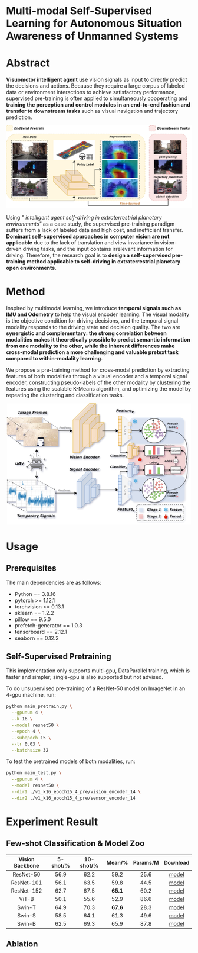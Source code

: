 <!--
 * @Author: WHURS-THC
 * @Date: 2023-07-21 15:49:54
 * @LastEditTime: 2023-07-24 16:38:44
 * @Description: 
-->

# Multi-modal Self-Supervised Learning for Autonomous Situation Awareness of Unmanned Systems

# Abstract

**Visuomotor intelligent agent** use vision signals as input to directly predict the decisions and actions. Because they require a large corpus of labeled data or environment interactions to achieve satisfactory performance, supervised pre-training is often applied to simultaneously cooperating and **training the perception and control modules in an end-to-end fashion and transfer to downstream tasks** such as visual navigation and trajectory prediction.

<div align="center">
  <img src="figs\intro.drawio.png" width="600"> 
</div>

Using *" intelligent agent self-driving in extraterrestrial planetary environments"* as a case study, the supervised pre-training paradigm suffers from a lack of labeled data and high cost, and inefficient transfer. **Dominant self-supervised approaches in computer vision are not applicable** due to the lack of translation and view invariance in vision-driven driving tasks, and the input contains irrelevant information for driving. Therefore, the research goal is to **design a self-supervised pre-training method applicable to self-driving in extraterrestrial planetary open environments**.



# Method
Inspired by multimodal learning, we introduce **temporal signals such as IMU and Odometry** to help the visual encoder learning. The visual modality is the objective condition for driving decisions, and the temporal signal modality responds to the driving state and decision quality. The two are **synergistic and complementary: the strong correlation between modalities makes it theoretically possible to predict semantic information from one modality to the other, while the inherent differences make cross-modal prediction a more challenging and valuable pretext task compared to within-modality learning**.

 We propose a pre-training method for cross-modal prediction by extracting features of both modalities through a visual encoder and a temporal signal encoder, constructing pseudo-labels of the other modality by clustering the features using the scalable K-Means algorithm, and optimizing the model by repeating the clustering and classification tasks.
<div align="center">
  <img src="figs\arch.drawio.png" width="500"> 
</div>
<!-- ![arch](figs\arch.drawio.png "arch") -->

# Usage

## Prerequisites

The main dependencies are as follows:

- Python == 3.8.16 
- pytorch >= 1.12.1
- torchvision >= 0.13.1
- sklearn == 1.2.2
- pillow == 9.5.0
- prefetch-generator == 1.0.3
- tensorboard == 2.12.1
- seaborn == 0.12.2

## Self-Supervised Pretraining

This implementation only supports multi-gpu, DataParallel training, which is faster and simpler; single-gpu is also supported but not advised.

To do unsupervised pre-training of a ResNet-50 model on ImageNet in an 4-gpu machine, run:

```bash  
python main_pretrain.py \
  --gpunum 4 \
  --k 16 \
  --model resnet50 \
  --epoch 4 \
  --subepoch 15 \
  --lr 0.03 \
  --batchsize 32 
```

To test the pretrained models of both modalities, run: 

```bash  
python main_test.py \
  --gpunum 4 \
  --model resnet50 \
  --dir1 ./v1_k16_epoch15_4_pre/vision_encoder_14 \
  --dir2 ./v1_k16_epoch15_4_pre/sensor_encoder_14 
```

# Experiment Result

## Few-shot Classification & Model Zoo
| Vision Backbone | 5-shot/% | 10-shot/% |Mean/%| Params/M| Download |
| :---: | :---: | :---: | :---: | :---:|:---:| 
ResNet-50 |56.9|62.2 |59.2|25.6|[model](https://drive.google.com/file/d/1VE4TsgKjqbmjtGMpHMMwjUQp4wFrSQe-/view?usp=drive_link) |
ResNet-101|56.1 | 63.5|59.8|44.5 |[model](https://drive.google.com/file/d/1VE4TsgKjqbmjtGMpHMMwjUQp4wFrSQe-/view?usp=drive_link) |
ResNet-152|62.7 |67.5|**65.1**| 60.2| [model](https://drive.google.com/file/d/1VE4TsgKjqbmjtGMpHMMwjUQp4wFrSQe-/view?usp=drive_link)|
ViT-B|50.1 | 55.6|52.9| 86.6|[model](https://drive.google.com/file/d/1LO3N-5RZQbBgxZgtI9eGgydwYYPo0dPE/view?usp=drive_link) |
Swin-T|64.9 |70.3|**67.6**| 28.3|[model](https://drive.google.com/file/d/1vPNCChGIWsHbUZloT6ebrZZDx7Wwowv0/view?usp=drive_link) |
Swin-S|58.5 |64.1|61.3|49.6 | [model](https://drive.google.com/drive/folders/1GgvR3a157ytto6O7gY0TfO6rOG559KOP?usp=drive_link)|
Swin-B|62.5|69.3|65.9|87.8|[model](https://drive.google.com/drive/folders/122UZvgswTKdifqv5HBvsC04otWB9902j?usp=drive_link) |

## Ablation


